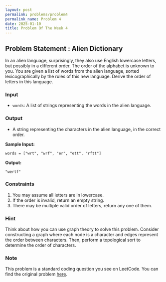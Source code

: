 ```yaml
---
layout: post
permalink: problems/problem4
permalink_name: Problem 4
date: 2025-01-10
title: Problem Of The Week 4
---
```


## Problem Statement : Alien Dictionary

In an alien language, surprisingly, they also use English lowercase letters, but possibly in a different order. The order of the alphabet is unknown to you. You are given a list of words from the alien language, sorted lexicographically by the rules of this new language. Derive the order of letters in this language.

### Input

- `words`: A list of strings representing the words in the alien language.

### Output

- A string representing the characters in the alien language, in the correct order.


**Sample Input:**
```
words = ["wrt", "wrf", "er", "ett", "rftt"]
```

**Output:**
```
"wertf"
```

### Constraints

1. You may assume all letters are in lowercase.
2. If the order is invalid, return an empty string.
3. There may be multiple valid order of letters, return any one of them.

### Hint

Think about how you can use graph theory to solve this problem. Consider constructing a graph where each node is a character and edges represent the order between characters. Then, perform a topological sort to determine the order of characters.

### Note

This problem is a standard coding question you see on LeetCode. You can find the original problem [here](https://leetcode.com/problems/alien-dictionary/).
